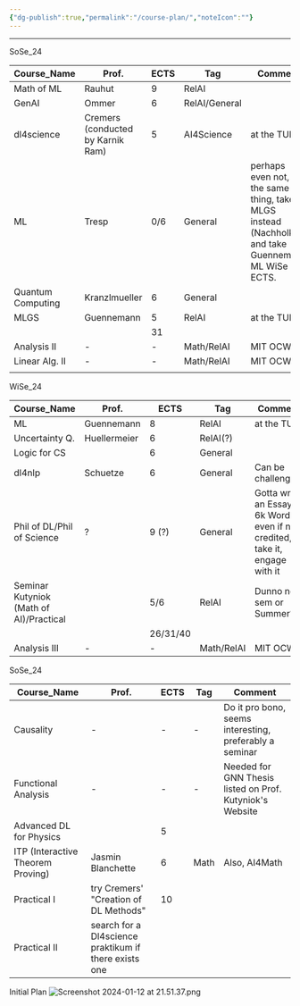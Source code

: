 ```yaml
---
{"dg-publish":true,"permalink":"/course-plan/","noteIcon":""}
---
```






---

SoSe_24

| Course_Name       | Prof.                             | ECTS | Tag           | Comment                                                                                                      |
| ----------------- | --------------------------------- | ---- | ------------- | ------------------------------------------------------------------------------------------------------------ |
| Math of ML        | Rauhut                            | 9    | RelAI         |                                                                                                              |
| GenAI             | Ommer                             | 6    | RelAI/General |                                                                                                              |
| dl4science        | Cremers (conducted by Karnik Ram) | 5    | AI4Science    | at the TUM                                                                                                   |
| ML                | Tresp                             | 0/6  | General       | perhaps even not, it's the same thing, take MLGS instead (Nachholkl.), and take Guennemann ML WiSe - 8 ECTS. |
| Quantum Computing | Kranzlmueller                     | 6    | General       |                                                                                                              |
| MLGS              | Guennemann                        | 5    | RelAI         | at the TUM                                                                                                   |
|                   |                                   | 31   |               |                                                                                                              |
| Analysis II       | -                                 | -    | Math/RelAI    | MIT OCW                                                                                                      |
| Linear Alg. II    | -                                 | -    | Math/RelAI    | MIT OCW                                                                                                      |
|                   |                                   |      |               |                                                                                                              |


WiSe_24

| Course_Name                             | Prof.        | ECTS     | Tag        | Comment                                                                         |
| --------------------------------------- | ------------ | -------- | ---------- | ------------------------------------------------------------------------------- |
| ML                                      | Guennemann   | 8        | RelAI      | at the TUM                                                                      |
| Uncertainty Q.                          | Huellermeier | 6        | RelAI(?)   |                                                                                 |
| Logic for CS                            |              | 6        | General    |                                                                                 |
| dl4nlp                                  | Schuetze     | 6        | General    | Can be challenging                                                              |
| Phil of DL/Phil of Science              | ?            | 9 (?)    | General    | Gotta write an Essay of 6k Words, even if not credited, take it, engage with it |
| Seminar Kutyniok (Math of AI)/Practical |              | 5/6      | RelAI      | Dunno next sem or Summer?                                                       |
|                                         |              | 26/31/40 |            |                                                                                 |
| Analysis III                            | -            | -        | Math/RelAI | MIT OCW                                                                         |


SoSe_24

| Course_Name                       | Prof.                                                 | ECTS | Tag  | Comment                                                  |
| --------------------------------- | ----------------------------------------------------- | ---- | ---- | -------------------------------------------------------- |
| Causality                         | -                                                     | -    | -    | Do it pro bono, seems interesting, preferably a seminar  |
| Functional Analysis               | -                                                     | -    | -    | Needed for GNN Thesis listed on Prof. Kutyniok's Website |
| Advanced DL for Physics           |                                                       | 5    |      |                                                          |
| ITP (Interactive Theorem Proving) | Jasmin Blanchette                                     | 6    | Math | Also, AI4Math                                            |
| Practical I                       | try Cremers' "Creation of DL Methods"                 | 10   |      |                                                          |
| Practical II                      | search for a Dl4science praktikum if there exists one |      |      |                                                          |






Initial Plan
![Screenshot 2024-01-12 at 21.51.37.png](/img/user/Attachments/Screenshot%202024-01-12%20at%2021.51.37.png)
